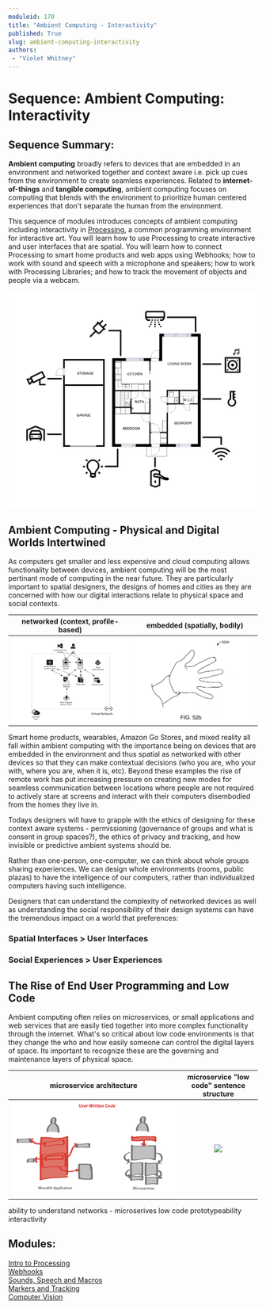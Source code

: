 ```yaml
---
moduleid: 170
title: "Ambient Computing - Interactivity"
published: True
slug: ambient-computing-interactivity
authors:
 - "Violet Whitney"
---
```



# Sequence: Ambient Computing: Interactivity
## Sequence Summary:
**Ambient computing** broadly refers to devices that are embedded in an environment and networked together and context aware i.e. pick up cues from the environment to create seamless experiences. Related to **internet-of-things** and **tangible computing**, ambient computing focuses on computing that blends with the environment to prioritize human centered experiences that don't separate the human from the environment.

This sequence of modules introduces concepts of ambient computing including interactivity in [Processing](https://processing.org/), a common programming environment for interactive art. You will learn how to use Processing to create interactive and user interfaces that are spatial. You will learn how to connect Processing to smart home products and web apps using Webhooks; how to work with sound and speech with a microphone and speakers; how to work with Processing Libraries; and how to track the movement of objects and people via a webcam.

![ambient-ex](images/17-ambient-4.png#img-left)

## Ambient Computing - Physical and Digital Worlds Intertwined
As computers get smaller and less expensive and cloud computing allows functionality between devices, ambient computing will be the most pertinant mode of computing in the near future. They are particularly important to spatial designers, the designs of homes and cities as they are concerned with how our digital interactions relate to physical space and social contexts. 

networked (context, profile-based)           |  embedded (spatially, bodily)
:-------------------------:|:-------------------------:
![](images/17-ambient-2.gif)  |  ![](images/17-ambient-3.gif)  

Smart home products, wearables, Amazon Go Stores, and mixed reality all fall within ambient computing with the importance being on devices that are embedded in the environment and thus spatial as networked with other devices so that they can make contextual decisions (who you are, who your with, where you are, when it is, etc). Beyond these examples the rise of remote work has put increasing pressure on creating new modes for seamless communication between locations where people are not required to actively stare at screens and interact with their computers disembodied from the homes they live in.

Todays designers will have to grapple with the ethics of designing for these context aware systems - permissioning (governance of groups and what is consent in group spaces?), the ethics of privacy and tracking, and how invisible or predictive ambient systems should be.

Rather than one-person, one-computer, we can think about whole groups sharing experiences. We can design whole environments (rooms, public plazas) to have the intelligence of our computers, rather than individualized computers having such intelligence.

Designers that can understand the complexity of networked devices as well as understanding the social responsibility of their design systems can have the tremendous impact on a world that preferences:

### Spatial  Interfaces > User Interfaces
### Social Experiences > User Experiences

## The Rise of End User Programming and Low Code
Ambient computing often relies on microservices, or small applications and web services that are easily tied together into more complex functionality through the internet. What's so critical about low code environments is that they change the who and how easily someone can control the digital layers of space. Its important to recognize these are the governing and maintenance layers of physical space.




microservice architecture          |  microservice "low code" sentence structure
:-------------------------:|:-------------------------:
![](images/17-ambient-6.png)  |  ![](images/17-ambient-5-2.gif.gif)  

ability to understand networks - microserives
low code prototypeability
interactivity




## Modules:
[Intro to Processing](171-Intro-to-Processing-Lighting.md)   
[Webhooks](172-Webhooks-Connecting-IFTTT-and-Processing.md)   
[Sounds, Speech and Macros](173-sounds-speech-and-macros.md)   
[Markers and Tracking](174-Markers-and-Tracking.md)   
[Computer Vision](175-Computer-Vision.md)   

